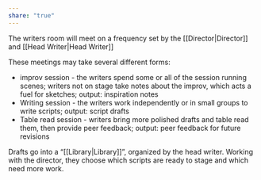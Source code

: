```yaml
---
share: "true"
---
```


The writers room will meet on a frequency set by the [[Director|Director]] and [[Head Writer|Head Writer]] 

These meetings may take several different forms:

* improv session - the writers spend some or all of the session running scenes; writers not on stage take notes about the improv, which acts a fuel for sketches; output: inspiration notes
* Writing session - the writers work independently or in small groups to write scripts; output: script drafts
* Table read session - writers bring more polished drafts and table read them, then provide peer feedback; output: peer feedback for future revisions

Drafts go into a “[[Library|Library]]”, organized by the head writer. Working with the director, they choose which scripts are ready to stage and which need more work. 
